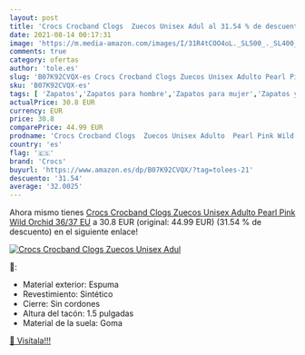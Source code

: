 ```yaml
---
layout: post
title: 'Crocs Crocband Clogs  Zuecos Unisex Adul al 31.54 % de descuento'
date: 2021-08-14 00:17:31
image: 'https://m.media-amazon.com/images/I/31R4tCOO4oL._SL500_._SL400_.jpg'
comments: true
category: ofertas
author: 'tole.es'
slug: 'B07K92CVQX-es Crocs Crocband Clogs Zuecos Unisex Adulto Pearl Pink Wild...'
sku: 'B07K92CVQX-es'
tags: [ 'Zapatos','Zapatos para hombre','Zapatos para mujer','Zapatos y complementos','Zuecos de mujer','Zuecos y mules de mujer','Zuecos y mules para hombre','crocs','zuecos', ]
actualPrice: 30.8 EUR
currency: EUR
price: 30.8
comparePrice: 44.99 EUR
prodname: 'Crocs Crocband Clogs  Zuecos Unisex Adulto  Pearl Pink Wild Orchid  36/37 EU'
country: 'es'
flag: '🇪🇸'
brand: 'Crocs'
buyurl: 'https://www.amazon.es/dp/B07K92CVQX/?tag=tolees-21'
descuento: '31.54'
average: '32.0025'
---
```


Ahora mismo tienes [Crocs Crocband Clogs  Zuecos Unisex Adulto  Pearl Pink Wild Orchid  36/37 EU](https://www.amazon.es/dp/B07K92CVQX/?tag=tolees-21) a 30.8 EUR (original: 44.99 EUR) (31.54 %  de descuento) en el siguiente enlace!

[![Crocs Crocband Clogs  Zuecos Unisex Adul](https://m.media-amazon.com/images/I/31R4tCOO4oL._SL500_._SL400_.jpg)](https://www.amazon.es/dp/B07K92CVQX/?tag=tolees-21)

🔎:

- Material exterior: Espuma
- Revestimiento: Sintético
- Cierre: Sin cordones
- Altura del tacón: 1.5 pulgadas
- Material de la suela: Goma

[🛒 Visítala!!!](https://www.amazon.es/dp/B07K92CVQX/?tag=tolees-21)
